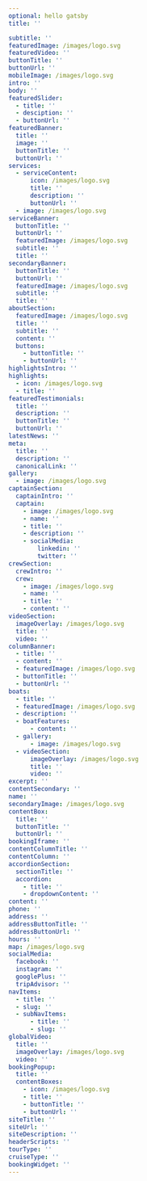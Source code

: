 ```yaml
---
optional: hello gatsby
title: ''

subtitle: ''
featuredImage: /images/logo.svg
featuredVideo: ''
buttonTitle: ''
buttonUrl: ''
mobileImage: /images/logo.svg
intro: ''
body: ''
featuredSlider:
  - title: ''
  - desciption: ''
  - buttonUrl: ''
featuredBanner:
  title: ''
  image: ''
  buttonTitle: ''
  buttonUrl: ''
services:
  - serviceContent:
      icon: /images/logo.svg
      title: ''
      description: ''
      buttonUrl: ''
  - image: /images/logo.svg
serviceBanner:
  buttonTitle: ''
  buttonUrl: ''
  featuredImage: /images/logo.svg
  subtitle: ''
  title: ''
secondaryBanner:
  buttonTitle: ''
  buttonUrl: ''
  featuredImage: /images/logo.svg
  subtitle: ''
  title: ''
aboutSection:
  featuredImage: /images/logo.svg
  title: ''
  subtitle: ''
  content: ''
  buttons:
    - buttonTitle: ''
    - buttonUrl: ''
highlightsIntro: ''
highlights:
  - icon: /images/logo.svg
  - title: ''
featuredTestimonials:
  title: ''
  description: ''
  buttonTitle: ''
  buttonUrl: ''
latestNews: ''
meta:
  title: ''
  description: ''
  canonicalLink: ''
gallery:
  - image: /images/logo.svg
captainSection:
  captainIntro: ''
  captain:
    - image: /images/logo.svg
    - name: ''
    - title: ''
    - description: ''
    - socialMedia:
        linkedin: ''
        twitter: ''
crewSection:
  crewIntro: ''
  crew:
    - image: /images/logo.svg
    - name: ''
    - title: ''
    - content: ''
videoSection:
  imageOverlay: /images/logo.svg
  title: ''
  video: ''
columnBanner:
  - title: ''
  - content: ''
  - featuredImage: /images/logo.svg
  - buttonTitle: ''
  - buttonUrl: ''
boats:
  - title: ''
  - featuredImage: /images/logo.svg
  - description: ''
  - boatFeatures:
      - content: ''
  - gallery:
      - image: /images/logo.svg
  - videoSection:
      imageOverlay: /images/logo.svg
      title: ''
      video: ''
excerpt: ''
contentSecondary: ''
name: ''
secondaryImage: /images/logo.svg
contentBox:
  title: ''
  buttonTitle: ''
  buttonUrl: ''
bookingIframe: ''
contentColumnTitle: ''
contentColumn: ''
accordionSection:
  sectionTitle: ''
  accordion:
    - title: ''
    - dropdownContent: ''
content: ''
phone: ''
address: ''
addressButtonTitle: ''
addressButtonUrl: ''
hours: ''
map: /images/logo.svg
socialMedia:
  facebook: ''
  instagram: ''
  googlePlus: ''
  tripAdvisor: ''
navItems:
  - title: ''
  - slug: ''
  - subNavItems:
      - title: ''
      - slug: ''
globalVideo:
  title: ''
  imageOverlay: /images/logo.svg
  video: ''
bookingPopup:
  title: ''
  contentBoxes:
    - icon: /images/logo.svg
    - title: ''
    - buttonTitle: ''
    - buttonUrl: ''
siteTitle: ''
siteUrl: ''
siteDescription: ''
headerScripts: ''
tourType: ''
cruiseType: ''
bookingWidget: ''
---
```


<!--Use this to force Gatsby to deal with optional images-->
